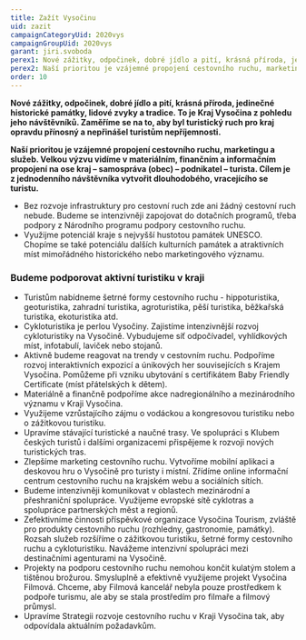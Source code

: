 ```yaml
---
title: Zažít Vysočinu
uid: zazit
campaignCategoryUid: 2020vys
campaignGroupUid: 2020vys
garant: jiri.svoboda
perex1: Nové zážitky, odpočinek, dobré jídlo a pití, krásná příroda, jedinečné historické památky, lidové zvyky a tradice. To je Kraj Vysočina z pohledu jeho návštěvníků. Zaměříme se na to, aby byl turistický ruch pro kraj opravdu přínosný a nepřinášel turistům nepříjemnosti.
perex2: Naší prioritou je vzájemné propojení cestovního ruchu, marketingu a služeb. Velkou výzvu vidíme v materiálním, finančním a informačním propojení na ose kraj – samospráva (obec) – podnikatel – turista. Cílem je z jednodenního návštěvníka vytvořit dlouhodobého, vracejícího se turistu.
order: 10
---
```


**Nové zážitky, odpočinek, dobré jídlo a pití, krásná příroda, jedinečné historické památky, lidové zvyky a tradice. To je Kraj Vysočina z pohledu jeho návštěvníků. Zaměříme se na to, aby byl turistický ruch pro kraj opravdu přínosný a nepřinášel turistům nepříjemnosti.**

**Naší prioritou je vzájemné propojení cestovního ruchu, marketingu a služeb. Velkou výzvu vidíme v materiálním, finančním a informačním propojení na ose kraj – samospráva (obec) – podnikatel – turista. Cílem je z jednodenního návštěvníka vytvořit dlouhodobého, vracejícího se turistu.**

* Bez rozvoje infrastruktury pro cestovní ruch zde ani žádný cestovní ruch nebude. Budeme se intenzivněji zapojovat do dotačních programů, třeba podpory z Národního programu podpory cestovního ruchu.
* Využijme potenciál kraje s nejvyšší hustotou památek UNESCO. Chopíme se také potenciálu dalších kulturních památek a atraktivních míst mimořádného historického nebo marketingového významu.

### Budeme podporovat aktivní turistiku v kraji
* Turistům nabídneme šetrné formy cestovního ruchu - hippoturistika, geoturistika, zahradní turistika, agroturistika, pěší turistika, běžkařská turistika, ekoturistika atd.
* Cykloturistika je perlou Vysočiny. Zajistíme intenzivnější rozvoj cykloturistiky na Vysočině. Vybudujeme síť odpočívadel, vyhlídkových míst, infotabulí, laviček nebo stojanů.
* Aktivně budeme reagovat na trendy v cestovním ruchu. Podpoříme rozvoj interaktivních expozicí a únikových her souvisejících s Krajem Vysočina. Pomůžeme při vzniku ubytování s certifikátem Baby Friendly Certificate (míst přátelských k dětem).
* Materiálně a finančně podpoříme akce nadregionálního a mezinárodního významu v Kraji Vysočina.
* Využijeme vzrůstajícího zájmu o vodáckou a kongresovou turistiku nebo o zážitkovou turistiku.
* Upravíme stávající turistické a naučné trasy. Ve spolupráci s Klubem českých turistů i dalšími organizacemi přispějeme k rozvoji nových turistických tras.
* Zlepšíme marketing cestovního ruchu. Vytvoříme mobilní aplikaci a deskovou hru o Vysočině pro turisty i místní. Zřídíme online informační centrum cestovního ruchu na krajském webu a sociálních sítích.
* Budeme intenzivněji komunikovat v oblastech mezinárodní a přeshraniční spolupráce. Využijeme evropské sítě cyklotras a spolupráce partnerských měst a regionů.
* Zefektivníme činnosti příspěvkové organizace Vysočina Tourism, zvláště pro produkty cestovního ruchu (rozhledny, gastronomie, památky). Rozsah služeb rozšíříme o zážitkovou turistiku, šetrné formy cestovního ruchu a cykloturistiku. Navážeme intenzivní spolupráci mezi destinačními agenturami na Vysočině.
* Projekty na podporu cestovního ruchu nemohou končit kulatým stolem a tištěnou brožurou. Smysluplně a efektivně využijeme projekt Vysočina Filmová. Chceme, aby Filmová kancelář nebyla pouze prostředkem k podpoře turismu, ale aby se stala prostředím pro filmaře a filmový průmysl.
* Upravíme Strategii rozvoje cestovního ruchu v Kraji Vysočina tak, aby odpovídala aktuálním požadavkům.
